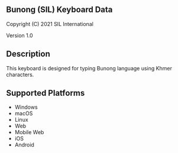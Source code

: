 Bunong (SIL) Keyboard Data
------------------------------

Copyright (C) 2021 SIL International

Version 1.0

Description
-----------

This keyboard is designed for typing Bunong language using Khmer characters.

Supported Platforms
-------------------
 * Windows
 * macOS
 * Linux
 * Web
 * Mobile Web
 * iOS
 * Android